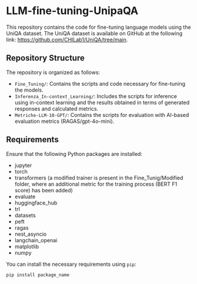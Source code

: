 # LLM-fine-tuning-UnipaQA

This repository contains the code for fine-tuning language models using the UniQA dataset. The UniQA dataset is available on GitHub at the following link: https://github.com/CHILab1/UniQA/tree/main.

## Repository Structure

The repository is organized as follows:

- `Fine_Tuning/`: Contains the scripts and code necessary for fine-tuning the models.
- `Inferenza_In-context_Learning/`: Includes the scripts for inference using in-context learning and the results obtained in terms of generated responses and calculated metrics.
- `Metriche-LLM-10-GPT/`: Contains the scripts for evaluation with AI-based evaluation metrics (RAGAS/gpt-4o-mini).

## Requirements

Ensure that the following Python packages are installed:

- jupyter
- torch
- transformers (a modified trainer is present in the Fine_Tunig/Modified folder, where an additional metric for the training process (BERT F1 score) has been added)
- evaluate
- huggingface_hub
- trl
- datasets
- peft
- ragas
- nest_asyncio
- langchain_openai
- matplotlib
- numpy

You can install the necessary requirements using `pip`:

```bash
pip install package_name
